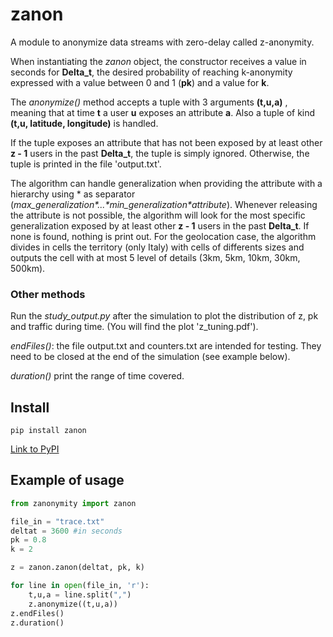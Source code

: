 # zanon

A module to anonymize data streams with zero-delay called z-anonymity.

When instantiating the *zanon* object, the constructor receives a value in seconds for **Delta_t**, the desired probability of reaching k-anonymity expressed with a value between 0 and 1 (**pk**) and a value for **k**.

The *anonymize()* method accepts a tuple with 3 arguments **(t,u,a)** , meaning that at time **t** a user **u** exposes an attribute **a**.
Also a tuple of kind **(t,u, latitude, longitude)** is handled. 

If the tuple exposes an attribute that has not been exposed by at least other **z - 1** users in the past **Delta_t**, the tuple is simply ignored. Otherwise, the tuple is printed in the file 'output.txt'.

The algorithm can handle generalization when providing the attribute with a hierarchy using \* as separator (*max_generalization\*...\*min_generalization\*attribute*).
Whenever releasing the attribute is not possible, the algorithm will look for the most specific generalization exposed by at least other **z - 1** users in the past **Delta_t**. If none is found, nothing is print out.
For the geolocation case, the algorithm divides in cells the territory (only Italy) with cells of differents sizes and outputs the cell with at most 5 level of details (3km, 5km, 10km, 30km, 500km).


### Other methods

Run the *study_output.py* after the simulation to plot the distribution of z, pk and traffic during time. (You will find the plot 'z_tuning.pdf').

*endFiles()*: the file output.txt and counters.txt are intended for testing. They need to be closed at the end of the simulation (see example below).

*duration()* print the range of time covered.

## Install
```
pip install zanon
```
[Link to PyPI](https://pypi.org/project/zanon/)


## Example of usage
```python
from zanonymity import zanon

file_in = "trace.txt"
deltat = 3600 #in seconds
pk = 0.8
k = 2

z = zanon.zanon(deltat, pk, k)

for line in open(file_in, 'r'):
    t,u,a = line.split(",")
    z.anonymize((t,u,a))
z.endFiles()
z.duration()

```

